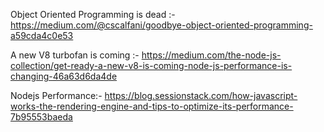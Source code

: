 Object Oriented Programming is dead :- https://medium.com/@cscalfani/goodbye-object-oriented-programming-a59cda4c0e53

A new V8 turbofan is coming :- https://medium.com/the-node-js-collection/get-ready-a-new-v8-is-coming-node-js-performance-is-changing-46a63d6da4de

Nodejs Performance:- https://blog.sessionstack.com/how-javascript-works-the-rendering-engine-and-tips-to-optimize-its-performance-7b95553baeda
